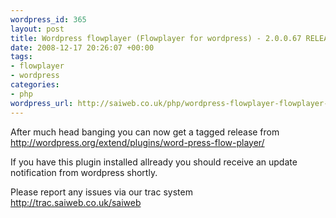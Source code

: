 ```yaml
--- 
wordpress_id: 365
layout: post
title: Wordpress flowplayer (Flowplayer for wordpress) - 2.0.0.67 RELEASED!
date: 2008-12-17 20:26:07 +00:00
tags: 
- flowplayer
- wordpress
categories: 
- php
wordpress_url: http://saiweb.co.uk/php/wordpress-flowplayer-flowplayer-for-wordpress-20067-released
---
```

After much head banging you can now get a tagged release from <a href="http://wordpress.org/extend/plugins/word-press-flow-player/">http://wordpress.org/extend/plugins/word-press-flow-player/</a>

If you have this plugin installed allready you should receive an update notification from wordpress shortly.

Please report any issues via our trac system <a href="http://trac.saiweb.co.uk/saiweb">http://trac.saiweb.co.uk/saiweb</a>
